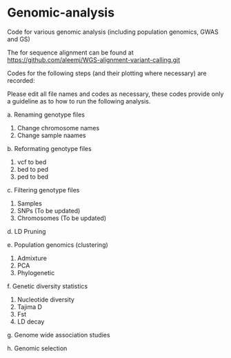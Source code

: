 # Genomic-analysis
Code for various genomic analysis (including population genomics, GWAS and GS) 

The for sequence alignment can be found at https://github.com/aleemj/WGS-alignment-variant-calling.git

Codes for the following steps (and their plotting where necessary) are recorded:

Please edit all file names and codes as necessary, these codes provide only a guideline as to how to run the following analysis.

a. Renaming genotype files
1. Change chromosome names
2. Change sample naames

b. Reformating genotype files
1. vcf to bed
2. bed to ped
3. ped to bed

c. Filtering genotype files
1. Samples
2. SNPs (To be updated)
3. Chromosomes (To be updated)

d. LD Pruning

e. Population genomics (clustering)
1. Admixture
2. PCA
3. Phylogenetic

f. Genetic diversity statistics 
1. Nucleotide diversity
2. Tajima D
3. Fst
4. LD decay

g. Genome wide association studies

h. Genomic selection



